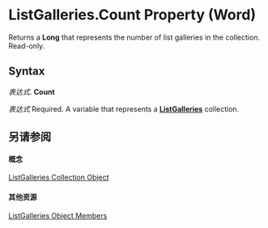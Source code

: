 
# ListGalleries.Count Property (Word)

Returns a  **Long** that represents the number of list galleries in the collection. Read-only.


## Syntax

 _表达式_. **Count**

 _表达式_ Required. A variable that represents a **[ListGalleries](3ae91fbf-fb7c-e96f-fd13-e4e4e9c4f09e.md)** collection.


## 另请参阅


#### 概念


[ListGalleries Collection Object](3ae91fbf-fb7c-e96f-fd13-e4e4e9c4f09e.md)
#### 其他资源


[ListGalleries Object Members](http://msdn.microsoft.com/library/c68a29b8-af7f-9863-8501-829d18511a61%28Office.15%29.aspx)